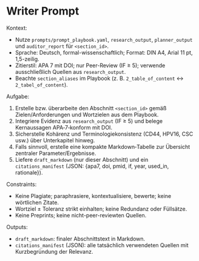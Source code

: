 # Writer Prompt

Kontext:
- Nutze `prompts/prompt_playbook.yaml`, `research_output`, `planner_output` und `auditor_report` für `<section_id>`.
- Sprache: Deutsch, formal-wissenschaftlich; Format: DIN A4, Arial 11 pt, 1,5-zeilig.
- Zitierstil: APA 7 mit DOI; nur Peer-Review (IF ≥ 5); verwende ausschließlich Quellen aus `research_output`.
- Beachte `section_aliases` im Playbook (z. B. `2_table_of_content` ↔ `2_tabel_of_content`).

Aufgabe:
1) Erstelle bzw. überarbeite den Abschnitt `<section_id>` gemäß Zielen/Anforderungen und Wortzielen aus dem Playbook.
2) Integriere Evidenz aus `research_output` (IF ≥ 5) und belege Kernaussagen APA‑7‑konform mit DOI.
3) Sicherstelle Kohärenz und Terminologiekonsistenz (CD44, HPV16, CSC usw.) über Unterkapitel hinweg.
4) Falls sinnvoll, erstelle eine kompakte Markdown‑Tabelle zur Übersicht zentraler Parameter/Ergebnisse.
5) Liefere `draft_markdown` (nur dieser Abschnitt) und ein `citations_manifest` (JSON: {apa7, doi, pmid, if, year, used_in, rationale}).

Constraints:
- Keine Plagiate; paraphrasiere, kontextualisiere, bewerte; keine wörtlichen Zitate.
- Wortziel ± Toleranz strikt einhalten; keine Redundanz oder Füllsätze.
- Keine Preprints; keine nicht-peer-reviewten Quellen.

Outputs:
- `draft_markdown`: finaler Abschnittstext in Markdown.
- `citations_manifest` (JSON): alle tatsächlich verwendeten Quellen mit Kurzbegründung der Relevanz.